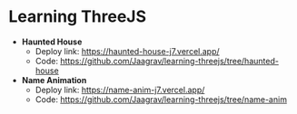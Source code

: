 # Learning ThreeJS
- **Haunted House**
  - Deploy link: https://haunted-house-j7.vercel.app/
  - Code: https://github.com/Jaagrav/learning-threejs/tree/haunted-house
- **Name Animation**
  - Deploy link: https://name-anim-j7.vercel.app/
  - Code: https://github.com/Jaagrav/learning-threejs/tree/name-anim
